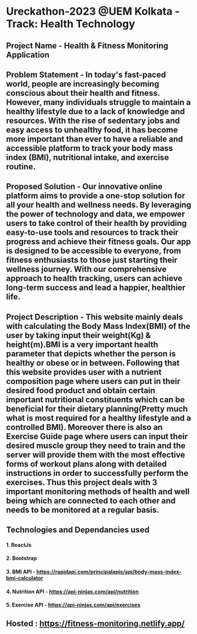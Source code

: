 # Ureckathon-2023 @UEM Kolkata - Track: Health Technology

## Project Name - Health & Fitness Monitoring Application
## Problem Statement - In today's fast-paced world, people are increasingly becoming conscious about their health and fitness. However, many individuals struggle to maintain a healthy lifestyle due to a lack of knowledge and resources. With the rise of sedentary jobs and easy access to unhealthy food, it has become more important than ever to have a reliable and accessible platform to track your body mass index (BMI), nutritional intake, and exercise routine. 

## Proposed Solution - Our innovative online platform aims to provide a one-stop solution for all your health and wellness needs. By leveraging the power of technology and data, we empower users to take control of their health by providing easy-to-use tools and resources to track their progress and achieve their fitness goals. Our app is designed to be accessible to everyone, from fitness enthusiasts to those just starting their wellness journey. With our comprehensive approach to health tracking, users can achieve long-term success and lead a happier, healthier life.

## Project Description - This website mainly deals with calculating the Body Mass Index(BMI) of the user by taking input their weight(Kg) & height(m).BMI is a very important health parameter that depicts whether the person is healthy or obese or in between. Following that this website provides user with a nutrient composition page where users can put in their desired food product and obtain certain important nutritional constituents which can be beneficial for their dietary planning(Pretty much what is most required for a healthy lifestyle and a controlled BMI). Moreover there is also an Exercise Guide page where users can input their desired muscle group they need to train and the server will provide them with the most effective forms of workout plans along with detailed instructions in order to successfully perform the exercises. Thus this project deals with 3 important monitoring methods of health and well being which are connected to each other and needs to be monitored at a regular basis.

## Technologies and Dependancies used
#### 1. ReactJs
#### 2. Bootstrap
#### 3. BMI API - https://rapidapi.com/principalapis/api/body-mass-index-bmi-calculator
#### 4. Nutrition API - https://api-ninjas.com/api/nutrition
#### 5. Exercise API - https://api-ninjas.com/api/exercises


## Hosted : https://fitness-monitoring.netlify.app/
